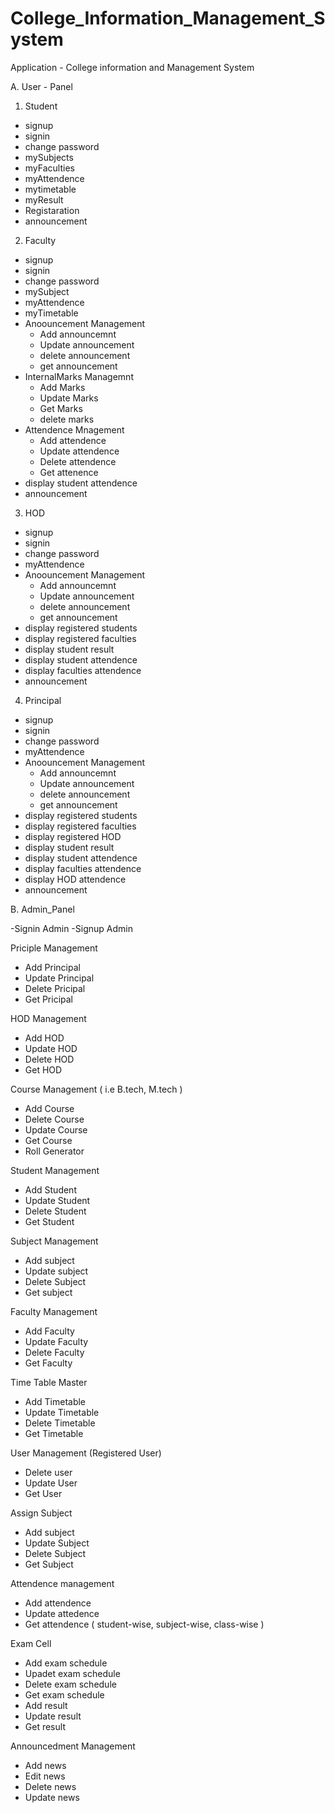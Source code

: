 # College_Information_Management_System
Application - College information and Management System

A. User - Panel
1. Student
  - signup
  - signin
  - change password
  - mySubjects
  - myFaculties
  - myAttendence
  - mytimetable
  - myResult
  - Registaration
  - announcement

2. Faculty
  - signup
  - signin
  - change password
  - mySubject
  - myAttendence  
  - myTimetable 
  - Anoouncement Management
      - Add announcemnt
      - Update announcement
      - delete announcement
      - get announcement
  - InternalMarks Managemnt
     - Add Marks
     - Update Marks
     - Get Marks
     - delete marks
  - Attendence Mnagement
     - Add attendence
     - Update attendence
     - Delete attendence
     - Get attenence
  - display student attendence
  - announcement
     
3. HOD
  - signup
  - signin
  - change password
  - myAttendence  
  - Anoouncement Management
      - Add announcemnt
      - Update announcement
      - delete announcement
      - get announcement
  - display registered students
  - display registered faculties
  - display student result
  - display student attendence
  - display faculties attendence
  - announcement

4. Principal
  - signup
  - signin
  - change password
  - myAttendence
  - Anoouncement Management
      - Add announcemnt
      - Update announcement
      - delete announcement
      - get announcement
  - display registered students
  - display registered faculties
  - display registered HOD
  - display student result
  - display student attendence
  - display faculties attendence
  - display HOD attendence
  - announcement
  
  
B. Admin_Panel

-Signin Admin
-Signup Admin

Priciple Management
- Add Principal
- Update Principal
- Delete Pricipal
- Get Pricipal

HOD Management
- Add HOD
- Update HOD
- Delete HOD
- Get HOD

Course Management ( i.e B.tech, M.tech )
- Add Course
- Delete Course
- Update Course
- Get Course
- Roll Generator 

Student Management
- Add Student
- Update Student
- Delete Student
- Get Student

Subject Management
- Add subject
- Update subject
- Delete Subject
- Get subject

Faculty Management
- Add Faculty
- Update Faculty
- Delete Faculty
- Get Faculty 

Time Table Master
- Add Timetable
- Update Timetable
- Delete Timetable
- Get Timetable

User Management (Registered User)
- Delete user
- Update User
- Get User

Assign Subject
- Add subject
- Update Subject
- Delete Subject
- Get Subject

Attendence management
- Add attendence
- Update attedence
- Get attendence ( student-wise, subject-wise, class-wise )

Exam Cell
- Add exam schedule
- Upadet exam schedule
- Delete exam schedule
- Get exam schedule
- Add result
- Update result
- Get result

Announcedment Management
- Add news
- Edit news
- Delete news
- Update news
